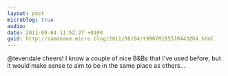 ```yaml
---
layout: post
microblog: true
audio: 
date: 2011-08-04 11:52:27 +0100
guid: http://samdeane.micro.blog/2011/08/04/t99070185570443264.html
---
```

@tevendale cheers! I know a couple of nice B&amp;Bs that I've used before, but it would make sense to aim to be in the same place as others...

